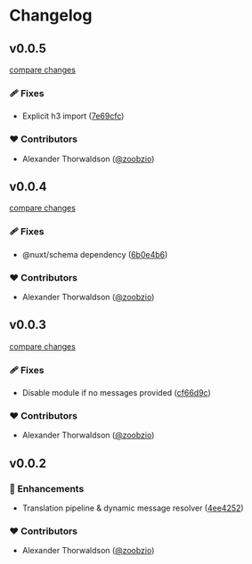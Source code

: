 # Changelog


## v0.0.5

[compare changes](https://github.com/zoobzio/nuxt-rosetta/compare/v0.0.4...v0.0.5)

### 🩹 Fixes

- Explicit h3 import ([7e69cfc](https://github.com/zoobzio/nuxt-rosetta/commit/7e69cfc))

### ❤️ Contributors

- Alexander Thorwaldson ([@zoobzio](http://github.com/zoobzio))

## v0.0.4

[compare changes](https://github.com/zoobzio/nuxt-rosetta/compare/v0.0.3...v0.0.4)

### 🩹 Fixes

- @nuxt/schema dependency ([6b0e4b6](https://github.com/zoobzio/nuxt-rosetta/commit/6b0e4b6))

### ❤️ Contributors

- Alexander Thorwaldson ([@zoobzio](http://github.com/zoobzio))

## v0.0.3

[compare changes](https://github.com/zoobzio/nuxt-rosetta/compare/v0.0.2...v0.0.3)

### 🩹 Fixes

- Disable module if no messages provided ([cf66d9c](https://github.com/zoobzio/nuxt-rosetta/commit/cf66d9c))

### ❤️ Contributors

- Alexander Thorwaldson ([@zoobzio](http://github.com/zoobzio))

## v0.0.2


### 🚀 Enhancements

- Translation pipeline & dynamic message resolver ([4ee4252](https://github.com/zoobzio/nuxt-rosetta/commit/4ee4252))

### ❤️ Contributors

- Alexander Thorwaldson ([@zoobzio](http://github.com/zoobzio))

